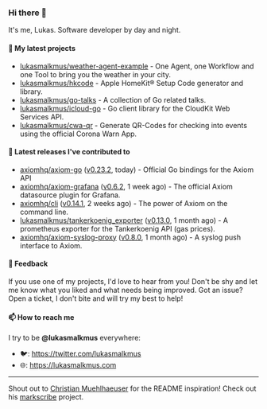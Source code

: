 ### Hi there 👋

It's me, Lukas. Software developer by day and night.

#### 🌱 My latest projects

- [lukasmalkmus/weather-agent-example](https://github.com/lukasmalkmus/weather-agent-example) - One Agent, one Workflow and one Tool to bring you the weather in your city.
- [lukasmalkmus/hkcode](https://github.com/lukasmalkmus/hkcode) - Apple HomeKit® Setup Code generator and library.
- [lukasmalkmus/go-talks](https://github.com/lukasmalkmus/go-talks) - A collection of Go related talks.
- [lukasmalkmus/icloud-go](https://github.com/lukasmalkmus/icloud-go) - Go client library for the CloudKit Web Services API.
- [lukasmalkmus/cwa-qr](https://github.com/lukasmalkmus/cwa-qr) - Generate QR-Codes for checking into events using the official Corona Warn App.

#### 🔭 Latest releases I've contributed to

- [axiomhq/axiom-go](https://github.com/axiomhq/axiom-go) ([v0.23.2](https://github.com/axiomhq/axiom-go/releases/tag/v0.23.2), today) - Official Go bindings for the Axiom API
- [axiomhq/axiom-grafana](https://github.com/axiomhq/axiom-grafana) ([v0.6.2](https://github.com/axiomhq/axiom-grafana/releases/tag/v0.6.2), 1 week ago) - The official Axiom datasource plugin for Grafana.
- [axiomhq/cli](https://github.com/axiomhq/cli) ([v0.14.1](https://github.com/axiomhq/cli/releases/tag/v0.14.1), 2 weeks ago) - The power of Axiom on the command line.
- [lukasmalkmus/tankerkoenig_exporter](https://github.com/lukasmalkmus/tankerkoenig_exporter) ([v0.13.0](https://github.com/lukasmalkmus/tankerkoenig_exporter/releases/tag/v0.13.0), 1 month ago) - A prometheus exporter for the Tankerkoenig API (gas prices).
- [axiomhq/axiom-syslog-proxy](https://github.com/axiomhq/axiom-syslog-proxy) ([v0.8.0](https://github.com/axiomhq/axiom-syslog-proxy/releases/tag/v0.8.0), 1 month ago) - A syslog push interface to Axiom.

#### 💬 Feedback

If you use one of my projects, I'd love to hear from you! Don't be shy and let
me know what you liked and what needs being improved. Got an issue? Open a
ticket, I don't bite and will try my best to help!

#### 📫 How to reach me

I try to be **@lukasmalkmus** everywhere:

- 🐦: https://twitter.com/lukasmalkmus
- 🌐: https://lukasmalkmus.com

---

Shout out to [Christian Muehlhaeuser](https://github.com/muesli) for the README
inspiration! Check out his [markscribe](https://github.com/muesli/markscribe)
project.

